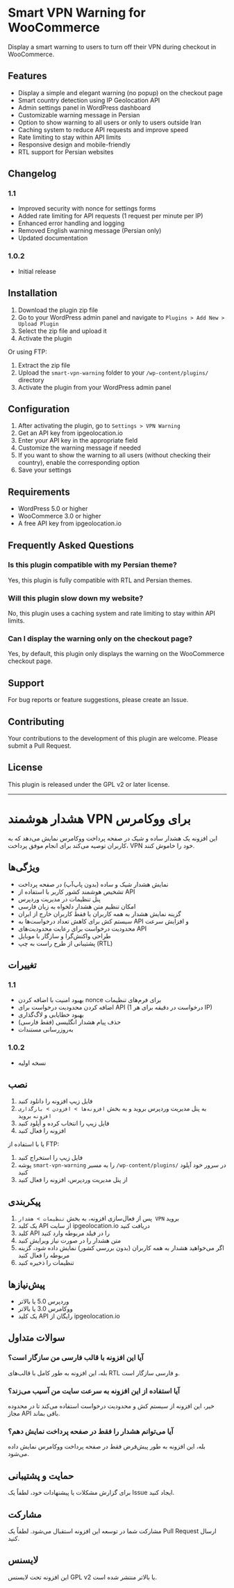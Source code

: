 # Smart VPN Warning for WooCommerce

Display a smart warning to users to turn off their VPN during checkout in WooCommerce.

## Features

* Display a simple and elegant warning (no popup) on the checkout page
* Smart country detection using IP Geolocation API
* Admin settings panel in WordPress dashboard
* Customizable warning message in Persian
* Option to show warning to all users or only to users outside Iran
* Caching system to reduce API requests and improve speed
* Rate limiting to stay within API limits
* Responsive design and mobile-friendly
* RTL support for Persian websites

## Changelog

### 1.1
* Improved security with nonce for settings forms
* Added rate limiting for API requests (1 request per minute per IP)
* Enhanced error handling and logging
* Removed English warning message (Persian only)
* Updated documentation

### 1.0.2
* Initial release

## Installation

1. Download the plugin zip file
2. Go to your WordPress admin panel and navigate to `Plugins > Add New > Upload Plugin`
3. Select the zip file and upload it
4. Activate the plugin

Or using FTP:

1. Extract the zip file
2. Upload the `smart-vpn-warning` folder to your `/wp-content/plugins/` directory
3. Activate the plugin from your WordPress admin panel

## Configuration

1. After activating the plugin, go to `Settings > VPN Warning`
2. Get an API key from ipgeolocation.io
3. Enter your API key in the appropriate field
4. Customize the warning message if needed
5. If you want to show the warning to all users (without checking their country), enable the corresponding option
6. Save your settings

## Requirements

* WordPress 5.0 or higher
* WooCommerce 3.0 or higher
* A free API key from ipgeolocation.io

## Frequently Asked Questions

### Is this plugin compatible with my Persian theme?

Yes, this plugin is fully compatible with RTL and Persian themes.

### Will this plugin slow down my website?

No, this plugin uses a caching system and rate limiting to stay within API limits.

### Can I display the warning only on the checkout page?

Yes, by default, this plugin only displays the warning on the WooCommerce checkout page.

## Support

For bug reports or feature suggestions, please create an Issue.

## Contributing

Your contributions to the development of this plugin are welcome. Please submit a Pull Request.

## License

This plugin is released under the GPL v2 or later license.

---

# هشدار هوشمند VPN برای ووکامرس

این افزونه یک هشدار ساده و شیک در صفحه پرداخت ووکامرس نمایش می‌دهد که به کاربران توصیه می‌کند برای انجام موفق پرداخت، VPN خود را خاموش کنند.

## ویژگی‌ها

* نمایش هشدار شیک و ساده (بدون پاپ‌آپ) در صفحه پرداخت
* تشخیص هوشمند کشور کاربر با استفاده از API
* پنل تنظیمات در مدیریت وردپرس
* امکان تنظیم متن هشدار دلخواه به زبان فارسی
* گزینه نمایش هشدار به همه کاربران یا فقط کاربران خارج از ایران
* سیستم کش برای کاهش تعداد درخواست‌ها به API و افزایش سرعت
* محدودیت درخواست برای رعایت محدودیت‌های API
* طراحی واکنش‌گرا و سازگار با موبایل
* پشتیبانی از طرح راست به چپ (RTL)

## تغییرات

### 1.1
* بهبود امنیت با اضافه کردن nonce برای فرم‌های تنظیمات
* اضافه کردن محدودیت درخواست برای API (1 درخواست در دقیقه برای هر IP)
* بهبود خطایابی و لاگ‌گذاری
* حذف پیام هشدار انگلیسی (فقط فارسی)
* به‌روزرسانی مستندات

### 1.0.2
* نسخه اولیه

## نصب

1. فایل زیپ افزونه را دانلود کنید
2. به پنل مدیریت وردپرس بروید و به بخش `افزونه‌ها > افزودن > بارگذاری افزونه` بروید
3. فایل زیپ را انتخاب کرده و آپلود کنید
4. افزونه را فعال کنید

یا با استفاده از FTP:

1. فایل زیپ را استخراج کنید
2. پوشه `smart-vpn-warning` را به مسیر `/wp-content/plugins/` در سرور خود آپلود کنید
3. از پنل مدیریت وردپرس، افزونه را فعال کنید

## پیکربندی

1. پس از فعال‌سازی افزونه، به بخش `تنظیمات > هشدار VPN` بروید
2. یک کلید API از سایت ipgeolocation.io دریافت کنید
3. کلید API را در فیلد مربوطه وارد کنید
4. متن هشدار را در صورت نیاز ویرایش کنید
5. اگر می‌خواهید هشدار به همه کاربران (بدون بررسی کشور) نمایش داده شود، گزینه مربوطه را فعال کنید
6. تنظیمات را ذخیره کنید

## پیش‌نیازها

* وردپرس 5.0 یا بالاتر
* ووکامرس 3.0 یا بالاتر
* یک کلید API رایگان از ipgeolocation.io

## سوالات متداول

### آیا این افزونه با قالب فارسی من سازگار است؟

بله، این افزونه به طور کامل با قالب‌های RTL و فارسی سازگار است.

### آیا استفاده از این افزونه به سرعت سایت من آسیب می‌زند؟

خیر، این افزونه از سیستم کش و محدودیت درخواست استفاده می‌کند تا در محدوده مجاز API باقی بماند.

### آیا می‌توانم هشدار را فقط در صفحه پرداخت نمایش دهم؟

بله، این افزونه به طور پیش‌فرض فقط در صفحه پرداخت ووکامرس نمایش داده می‌شود.

## حمایت و پشتیبانی

برای گزارش مشکلات یا پیشنهادات خود، لطفاً یک Issue ایجاد کنید.

## مشارکت

مشارکت شما در توسعه این افزونه استقبال می‌شود. لطفاً یک Pull Request ارسال کنید.

## لایسنس

این افزونه تحت لایسنس GPL v2 یا بالاتر منتشر شده است.